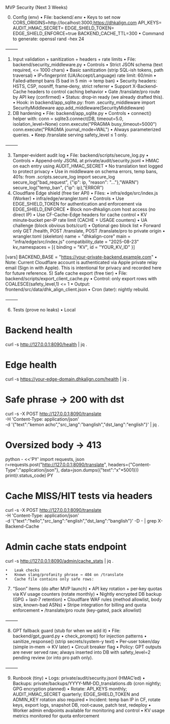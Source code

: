 MVP Security (Next 3 Weeks)

0) Config (env)
	•	File: backend/.env
	•	Keys to set now
CORS_ORIGINS=http://localhost:3000,https://dhkalign.com
API_KEYS=<generate one hex key for now>
AUDIT_HMAC_SECRET=<another random hex>
EDGE_SHIELD_TOKEN=<cloudflare edge shield token>
EDGE_SHIELD_ENFORCE=true
BACKEND_CACHE_TTL=300
	•	Command to generate: openssl rand -hex 24

⸻

1) Input validation + sanitization + headers + rate limits
	•	File: backend/security_middleware.py
	•	Controls
	•	Strict JSON schema (text required, <= 1000 chars)
	•	Basic sanitization (strip SQL-ish tokens, path traversal)
	•	IP+fingerprint (UA/Accept/Language) rate limit: 60/min
	•	Failed‑attempt bans (5 bad in 5 min → temp ban)
	•	Security headers: HSTS, CSP, nosniff, frame‑deny, strict referrer
	•	Support X-Backend-Cache headers to control caching behavior
	•	Gate /translate/pro route by API key (confirmed)
	•	Status: drop‑in ready (we already drafted this).
	•	Hook: in backend/app_sqlite.py:
from .security_middleware import SecurityMiddleware
app.add_middleware(SecurityMiddleware)
2) DB hardening
	•	File: backend/app_sqlite.py
	•	Controls
	•	connect() helper with:
conn = sqlite3.connect(DB, timeout=5.0, isolation_level=None)
conn.execute("PRAGMA busy_timeout=5000")
conn.execute("PRAGMA journal_mode=WAL")
•	Always parameterized queries.
	•	Keep /translate serving safety_level ≤ 1 only.

⸻

3) Tamper‑evident audit log
	•	File: backend/scripts/secure_log.py
	•	Controls
	•	Append‑only JSONL at private/audit/security.jsonl
	•	HMAC on each entry using AUDIT_HMAC_SECRET
	•	No translation text logged to protect privacy
	•	Use in middleware on schema errors, temp bans, 401s:
from .scripts.secure_log import secure_log
secure_log("bad_request", {"ip": ip, "reason": "..."},"WARN")
secure_log("temp_ban", {"ip": ip},"ERROR")
4) Cloudflare Edge shield (free tier API)
	•	Files:
	•	infra/edge/src/index.js (Worker)
	•	infra/edge/wrangler.toml
	•	Controls
	•	Use EDGE_SHIELD_TOKEN for authentication and enforcement via EDGE_SHIELD_ENFORCE
	•	Block non‑dhkalign.com host access (no direct IP)
	•	Use CF-Cache-Edge headers for cache control
	•	KV minute‑bucket per‑IP rate limit (CACHE + USAGE counters)
	•	UA challenge (block obvious bots/curl)
	•	Optional geo block list
	•	Forward only GET /health, POST /translate, POST /translate/pro to private origin
	•	wrangler.toml (skeleton)
name = "dhkalign-core"
main = "infra/edge/src/index.js"
compatibility_date = "2025-08-23"
kv_namespaces = [{ binding = "KV", id = "YOUR_KV_ID" }]

[vars]
BACKEND_BASE = "https://your-private-backend.example.com"
	• Note: Current Cloudflare account is authenticated via Apple private relay email (Sign in with Apple). This is intentional for privacy and recorded here for future reference.
5) Safe cache export (free tier)
	•	File: backend/scripts/export_client_cache.py
	•	Control: only export rows with COALESCE(safety_level,1) <= 1
	•	Output: frontend/src/data/dhk_align_client.json
	•	Cron (later): nightly rebuild.

⸻

6) Tests (prove no leaks)
	•	Local
# Backend health
curl -s http://127.0.0.1:8090/health | jq .

# Edge health
curl -s https://your-edge-domain.dhkalign.com/health | jq .

# Safe phrase → 200 with dst
curl -s -X POST http://127.0.0.1:8090/translate \
  -H 'Content-Type: application/json' \
  -d '{"text":"kemon acho","src_lang":"banglish","dst_lang":"english"}' | jq .

# Oversized body → 413
python - <<'PY'
import requests, json
r=requests.post("http://127.0.0.1:8090/translate",
  headers={"Content-Type":"application/json"},
  data=json.dumps({"text":"x"*5001}))
print(r.status_code)
PY

# Cache MISS/HIT tests via headers
curl -s -X POST http://127.0.0.1:8090/translate \
  -H 'Content-Type: application/json' \
  -d '{"text":"hello","src_lang":"english","dst_lang":"banglish"}' -D - | grep X-Backend-Cache

# Admin cache stats endpoint
curl -s http://127.0.0.1:8090/admin/cache_stats | jq .

	•	Leak checks
	•	Known slang/profanity phrase → 404 on /translate
	•	Cache file contains only safe rows:
7) “Soon” items (do after MVP launch)
	•	API key rotation + per‑key quotas via KV usage counters (rotate monthly)
	•	Nightly encrypted DB backup (GPG + last‑7 retention)
	•	Cloudflare WAF rules (method allowlist, body size, known-bad ASNs)
	•	Stripe integration for billing and quota enforcement
	•	/translate/pro route (key-gated, pack allowlist)

⸻

8) GPT fallback guard (stub for when we add it)
	•	File: backend/gpt_guard.py
	•	check_prompt() for injection patterns
	•	sanitize_response() (strip secrets/system-y text)
	•	Per‑user token/day (simple in‑mem → KV later)
	•	Circuit breaker flag
	•	Policy: GPT outputs are never served raw; always inserted into DB with safety_level=2 pending review (or into pro path only).

⸻

9) Runbook (tiny)
	•	Logs: private/audit/security.jsonl (HMAC’ed)
	•	Backups: private/backups/YYYY-MM-DD_translations.db (cron nightly; GPG encryption planned)
	•	Rotate: API_KEYS monthly; AUDIT_HMAC_SECRET quarterly; EDGE_SHIELD_TOKEN and ADMIN_KEY rotation also required
	•	Incident: temp ban IP in CF, rotate keys, export logs, snapshot DB, root‑cause, patch test, redeploy
	•	Worker admin endpoints available for monitoring and control
	•	KV usage metrics monitored for quota enforcement